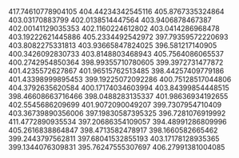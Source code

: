 417.74610778904105
404.44234342545116
405.8767335324864
403.03170883799
402.0138514447564
403.9406878467387
402.00141129035353
402.1160224612802
403.0414286968478
403.19222621445886
405.2334492542972
397.79359572220693
403.8082275331813
403.93665847824025
396.581217140905
400.3426092830733
403.8148803468943
405.7564086065537
400.2742954850364
398.99355710780605
399.3972731477872
401.4235572627867
401.96515762513485
398.44257409779186
401.43398999895453
399.19225072092286
400.75128517044806
404.3792635620584
400.17174034603994
403.84399854448515
398.46608663716466
398.0488283135337
401.98636934192655
402.5545686209699
401.9072090049207
399.7307954710409
403.36739890356006
397.19830587395325
396.7281076919992
411.4772890935534
397.20686354109057
394.48991286809996
405.2616838864847
398.4713582478917
398.1660582665462
399.2443797562811
397.68041532855193
403.17178128935365
399.1344076309831
395.76247555307697
406.27991381004085